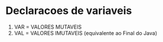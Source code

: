 # Declaracoes de variaveis

1. VAR = VALORES MUTAVEIS
2. VAL = VALORES IMUTAVEIS (equivalente ao Final do Java)

